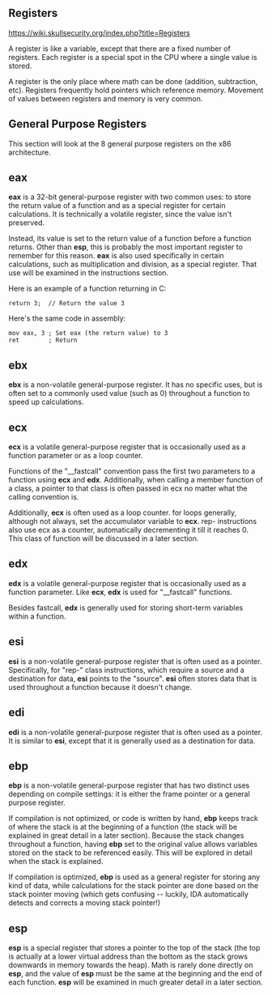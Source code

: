 ## Registers

https://wiki.skullsecurity.org/index.php?title=Registers

A register is like a variable, except that there are a fixed number of registers. Each register is a special spot in the CPU where a single value is stored.

A register is the only place where math can be done (addition, subtraction, etc). Registers frequently hold pointers which reference memory. Movement of values between registers and memory is very common.

## General Purpose Registers

This section will look at the 8 general purpose registers on the x86 architecture.

## **eax**

**eax** is a 32-bit general-purpose register with two common uses: to store the return value of a function and as a special register for certain calculations. It is technically a volatile register, since the value isn't preserved.

Instead, its value is set to the return value of a function before a function returns. Other than **esp**, this is probably the most important register to remember for this reason. **eax** is also used specifically in certain calculations, such as multiplication and division, as a special register. That use will be examined in the instructions section.

Here is an example of a function returning in C:

```
return 3;  // Return the value 3
```

Here's the same code in assembly:

```
mov eax, 3 ; Set eax (the return value) to 3
ret        ; Return
```

## **ebx**

**ebx** is a non-volatile general-purpose register. It has no specific uses, but is often set to a commonly used value (such as 0) throughout a function to speed up calculations.

## **ecx**

**ecx** is a volatile general-purpose register that is occasionally used as a function parameter or as a loop counter.

Functions of the "\_\_fastcall" convention pass the first two parameters to a function using **ecx** and **edx**. Additionally, when calling a member function of a class, a pointer to that class is often passed in ecx no matter what the calling convention is.

Additionally, **ecx** is often used as a loop counter. for loops generally, although not always, set the accumulator variable to **ecx**. rep- instructions also use ecx as a counter, automatically decrementing it till it reaches 0. This class of function will be discussed in a later section.

## **edx**

**edx** is a volatile general-purpose register that is occasionally used as a function parameter. Like **ecx**, **edx** is used for "\_\_fastcall" functions.

Besides fastcall, **edx** is generally used for storing short-term variables within a function.

## **esi**

**esi** is a non-volatile general-purpose register that is often used as a pointer. Specifically, for "rep-" class instructions, which require a source and a destination for data, **esi** points to the "source". **esi** often stores data that is used throughout a function because it doesn't change.

## **edi**

**edi** is a non-volatile general-purpose register that is often used as a pointer. It is similar to **esi**, except that it is generally used as a destination for data.

## **ebp**

**ebp** is a non-volatile general-purpose register that has two distinct uses depending on compile settings: it is either the frame pointer or a general purpose register.

If compilation is not optimized, or code is written by hand, **ebp** keeps track of where the stack is at the beginning of a function (the stack will be explained in great detail in a later section). Because the stack changes throughout a function, having **ebp** set to the original value allows variables stored on the stack to be referenced easily. This will be explored in detail when the stack is explained.

If compilation is optimized, **ebp** is used as a general register for storing any kind of data, while calculations for the stack pointer are done based on the stack pointer moving (which gets confusing -- luckily, IDA automatically detects and corrects a moving stack pointer!)

## **esp**

**esp** is a special register that stores a pointer to the top of the stack (the top is actually at a lower virtual address than the bottom as the stack grows downwards in memory towards the heap). Math is rarely done directly on **esp**, and the value of **esp** must be the same at the beginning and the end of each function. **esp** will be examined in much greater detail in a later section.
